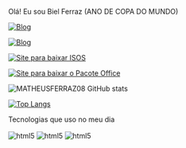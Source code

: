 Olá! Eu sou Biel Ferraz (ANO DE COPA DO MUNDO)

[![Blog](https://img.shields.io/badge/Instagram-E4405F?style=for-the-badge&logo=instagram&logoColor=white)](https://www.instagram.com/__b.i.e.l__10/)


[![Blog](https://img.shields.io/badge/twitter-E4405F?style=for-the-badge&logo=twitter&logoColor=white)](https://twitter.com/M_Biel_Ferraz)


[![Site para baixar ISOS](https://img.shields.io/badge/Link_Para_Baixar_ISOS-3A33D1?style=for-the-badge&logo=ISOS&logoColor=white)](https://isosparatecnicos.blogspot.com/)

[![Site para baixar o Pacote Office](https://img.shields.io/badge/Link_Para_Baixar_o_Pacote_Office-3A33D1?style=for-the-badge&logo=ISOS&logoColor=white)](https://mega.nz/file/DQAGVZjQ#gbbu6ygpQYenxw1mDNZ0J67QVZG9jwt1qBlC2JUhOVo)

![MATHEUSFERRAZ08 GitHub stats](https://github-readme-stats.vercel.app/api?username=BIELFERRAZ&show_icons=true&theme=dracula)

[![Top Langs](https://github-readme-stats.vercel.app/api/top-langs/?username=BIELFERRAZ&exclude_repo=github-readme-stats,anuraghazra.github.io)](https://github.com/BIELFERRAZ/github-readme-stats)
          
          

Tecnologias que uso no meu dia


<img align="center" alt="html5" src="https://img.shields.io/badge/HTML-239120?style=for-the-badge&logo=html5&logoColor=white" />
 </div>


<img align="center" alt="html5" src="https://img.shields.io/badge/CSS-239120?&style=for-the-badge&logo=css3&logoColor=white" />
 </div>



<img align="center" alt="html5" src="https://img.shields.io/badge/C%23-239120?style=for-the-badge&logo=c-sharp&logoColor=white" />
 </div>
 


